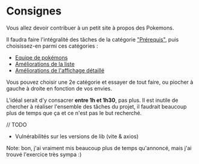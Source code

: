 Consignes
=========

Vous allez devoir contribuer à un petit site à propos des Pokemons.

Il faudra faire l'intégralité des tâches de la catégorie ["Prérequis"](https://github.com/stadline/react-technical-test/milestone/1), puis choisissez-en parmi ces catégories :

- [Equipe de pokémons](https://github.com/stadline/react-technical-test/milestone/4)
- [Améliorations de la liste](https://github.com/stadline/react-technical-test/milestone/2)
- [Améliorations de l'affichage détaillé](https://github.com/stadline/react-technical-test/milestone/3)

Vous pouvez choisir une 2e catégorie et essayer de tout faire, ou piocher à gauche à droite en fonction de vos envies.

L'idéal serait d'y consacrer **entre 1h et 1h30**, pas plus. Il est inutile de chercher à réaliser l'ensemble des tâches du projet, il faudrait beaucoup plus de temps que ça et ce n'est pas le but recherché.

// TODO
- Vulnérabilités sur les versions de lib (vite & axios)

Note: bon, j'ai vraiment mis beaucoup plus de temps qu'annoncé, mais j'ai trouvé l'exercice très sympa :)
